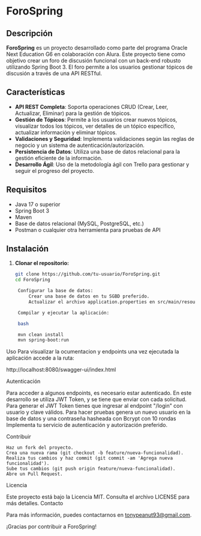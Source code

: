 # ForoSpring

## Descripción

**ForoSpring** es un proyecto desarrollado como parte del programa Oracle Next Education G6 en colaboración con Alura. Este proyecto tiene como objetivo crear un foro de discusión funcional con un back-end robusto utilizando Spring Boot 3. El foro permite a los usuarios gestionar tópicos de discusión a través de una API RESTful.

## Características

- **API REST Completa**: Soporta operaciones CRUD (Crear, Leer, Actualizar, Eliminar) para la gestión de tópicos.
- **Gestión de Tópicos**: Permite a los usuarios crear nuevos tópicos, visualizar todos los tópicos, ver detalles de un tópico específico, actualizar información y eliminar tópicos.
- **Validaciones y Seguridad**: Implementa validaciones según las reglas de negocio y un sistema de autenticación/autorización.
- **Persistencia de Datos**: Utiliza una base de datos relacional para la gestión eficiente de la información.
- **Desarrollo Ágil**: Uso de la metodología ágil con Trello para gestionar y seguir el progreso del proyecto.

## Requisitos

- Java 17 o superior
- Spring Boot 3
- Maven
- Base de datos relacional (MySQL, PostgreSQL, etc.)
- Postman o cualquier otra herramienta para pruebas de API

## Instalación

1. **Clonar el repositorio:**
   ```bash
   git clone https://github.com/tu-usuario/ForoSpring.git
   cd ForoSpring

    Configurar la base de datos:
        Crear una base de datos en tu SGBD preferido.
        Actualizar el archivo application.properties en src/main/resources con tus credenciales de base de datos.

    Compilar y ejecutar la aplicación:

    bash

    mvn clean install
    mvn spring-boot:run

Uso
Para visualizar la ocumentacion y endpoints una vez ejecutada la aplicación accede a la ruta: 

   http://localhost:8080/swagger-ui/index.html

Autenticación

Para acceder a algunos endpoints, es necesario estar autenticado. En este desarrollo se utiliza JWT Token, y se tiene que enviar con cada solicitud. Para generar el JWT Token tienes que ingresar al endpoint "/login" con usuario y clave válidos. Para hacer pruebas genera un nuevo usuario en la base de datos y una contraseña hasheada con Bcrypt con 10 rondas 
Implementa tu servicio de autenticación y autorización preferido.


Contribuir

    Haz un fork del proyecto.
    Crea una nueva rama (git checkout -b feature/nueva-funcionalidad).
    Realiza tus cambios y haz commit (git commit -am 'Agrega nueva funcionalidad').
    Sube tus cambios (git push origin feature/nueva-funcionalidad).
    Abre un Pull Request.

Licencia

Este proyecto está bajo la Licencia MIT. Consulta el archivo LICENSE para más detalles.
Contacto

Para más información, puedes contactarnos en tonypeanut93@gmail.com.

¡Gracias por contribuir a ForoSpring!
